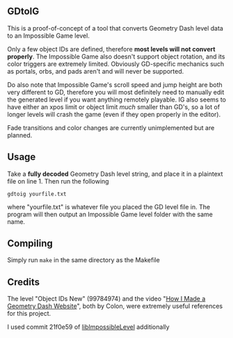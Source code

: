 ## GDtoIG
This is a proof-of-concept of  a tool that converts Geometry Dash level data to an Impossible Game level.

Only a few object IDs are defined, therefore **most levels will not convert properly**. The Impossible Game also doesn't support object rotation, and its color triggers are extremely limited. Obviously GD-specific mechanics such as portals, orbs, and pads aren't and will never be supported.

Do also note that Impossible Game's scroll speed and jump height are both very different to GD, therefore you will most definitely need to manually edit the generated level if you want anything remotely playable. IG also seems to have either an xpos limit or object limit *much* smaller than GD's, so a lot of longer levels will crash the game (even if they open properly in the editor).

Fade transitions and color changes are currently unimplemented but are planned.

## Usage
Take a **fully decoded** Geometry Dash level string, and place it in a plaintext file on line 1. Then run the following

    gdtoig yourfile.txt
   
  where "yourfile.txt" is whatever file you placed the GD level file in. The program will then output an Impossible Game level folder with the same name.

## Compiling
Simply run `make` in the same directory as the Makefile

## Credits
The level "Object IDs New" (99784974) and the video "[How I Made a Geometry Dash Website](https://www.youtube.com/watch?v=tC-TZX0AAck)", both by Colon, were extremely useful references for this project. 

I used commit 21f0e59 of [libImpossibleLevel](https://github.com/MysticAx0lotl/libImpossibleLevel) additionally
